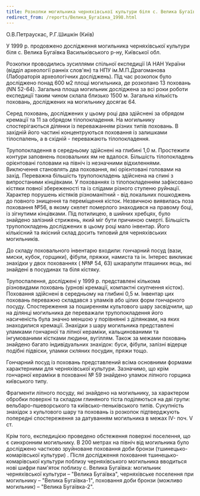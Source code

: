 ```yaml
---
title: Розкопки могильника черняхівської культури біля с. Велика Бугаївка на Київщині в 1999р
redirect_from: /reports/Велика_Бугаївка_1998.html
---
```


О.В.Петраускас, Р.Г.Шишкін (Київ)

У 1999 р. продовжено дослідження могильника черняхівської культури біля с. Велика Бугаївка Васильківського р-ну, Київської обл.

Розкопки проводились зусиллями спільної експедиції ІА НАН України (відділ археології ранніх слов'ян) та НПУ ім.М.П.Драгоманова (Лабораторія археологічних досліджень). Під час розкопок було досліджено понад 600 м2 площі могильника, де розкопано 13 поховань (NN 52-64). Загальна площа могильник досліджена за всі роки роботи експедиції таким чином склала близько 1500 м. Загальна кількість поховань, досліджених на могильнику досягає 64.

Серед поховань, досліджених у цьому році два здійснені за обрядом кремації та 11 за обрядом тілопокладення. На могильнику спостерігаються ділянки із переважанням різних типів поховань. В західній його частині концентруються поховання із залишками тілоспалень, а в східній - переважають тілопокладення.

Трупопокладення в середньому здійснені на глибині 1,0 м. Простежити контури заповнень поховальних ям не вдалося. Більшість тілопокладень орієнтовані головами на північ із незначними відхиленнями. Виключення становлять два поховання, які орієнтовані головами на захід. Переважна більшість трупопокладень здійснена на спині з випростаними кінцівками. У похованнях із тілопокладенням зафіксовано кістяки повної збереженості та із слідами різного ступеню руйнації. Характер порушень кістяків різноманітний - від локальних пошкоджень до повного знищення та переміщення кісток. Незвичною виявилась поза поховання №56, в якому скелет померлого знаходився на правому боці, із зігнутими кінцівками. Під потилицею, в шийних хребцях, було знайдено залізний стрижень, який міг бути причиною смерті. Більшість трупопокладень досліджених в цьому році мало інвентар. Його кількісний та якісний склад досить типовий для черняхівських могильників.

До складу поховального інвентарю входили: гончарний посуд (вази, миски, кубок, горщики), фібули, пряжки, намиста та ін. Інтерес викликає знахідки у двох похованнях ( №№ 54, 63) шкаралупи пташиних яєць, які знайдені в посудинах та біля кістяку.

Трупоспалення, досліджені у 1999 р. представлені кількома різновидами поховань (урнові кремації, компактні скупчення кісток). Поховання здійснені в середньому на глибині 0,5 м. Інвентар цих поховань переважно складався з уламків або цілих форм гончарного посуду. Спостереження за поширенням культового шару засвідчили, що на ділянці могильника де переважали трупопокладення його насиченість була значно меншою у порівнянні з ділянками, на яких знаходилися кремації. Знахідки з шару могильника представлені уламками гончарної та ліпної кераміки, кальцинованими та інгумованими кістками людини, вугіллям. Також за межами поховань знайдено багато індивідуальних знахідок: буси, фібули, залізні відерце подібні підвіски, уламки скляних посудин, пряжи тощо.

Гончарний посуд із поховань представлений всіма основними формами характерними для черняхівської культури. Зазначимо, що крім гончарної кераміки в похованні № 59 знайдено уламок ліпного горщика київського типу.

Фрагменти ліпного посуду, які знайдено на могильнику, за характером обробки поверхні та складом глиняного тіста поділяються на дві групи: вельбаро-пшеворського та київсько-пеньківського типів. Сукупність знахідок з культового шару та поховань із розкопок підтверджують попередні спостереження за датуванням могильника в межах IV- поч. V ст.

Крім того, експедицією проведено обстеження поверхні поселення, що є синхронним могильнику. В 200 метрах на північ від могильника було досліджено частково зруйноване поховання доби бронзи (тшинецько-комарівської культури) . Після дослідження поховання тшинецько-комарівської культури поблизу черняхівського могильника вводиться нові шифри пам'яток поблизу с. Велика Бугаївка: могильник черняхівської культури – "Велика Бугаївка", черняхівське поселення при могильнику – "Велика Бугаївка-1", поховання доби бронзи (можливо могильник) – "Велика Бугаївка-2".
